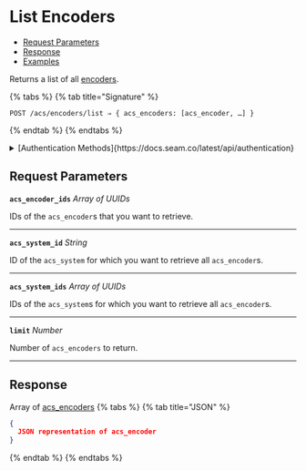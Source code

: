 # List Encoders

- [Request Parameters](./#request-parameters)
- [Response](./#response)
- [Examples](./#examples)

Returns a list of all [encoders](../../../capability-guides/access-systems/working-with-card-encoders-and-scanners/README.md).

{% tabs %}
{% tab title="Signature" %}
```
POST /acs/encoders/list ⇒ { acs_encoders: [acs_encoder, …] }
```
{% endtab %}
{% endtabs %}

<details>

<summary>[Authentication Methods]{https://docs.seam.co/latest/api/authentication}</summary>

- API key
- Personal access token
  <br>Must also include the `seam-workspace` header in the request.
</details>

## Request Parameters

**`acs_encoder_ids`** *Array* *of UUIDs*

IDs of the `acs_encoder`s that you want to retrieve.

---

**`acs_system_id`** *String*

ID of the `acs_system` for which you want to retrieve all `acs_encoder`s.

---

**`acs_system_ids`** *Array* *of UUIDs*

IDs of the `acs_system`s for which you want to retrieve all `acs_encoder`s.

---

**`limit`** *Number*

Number of `acs_encoders` to return.

---


## Response

Array of [acs\_encoders](./)
{% tabs %}
{% tab title="JSON" %}
```json
{
  JSON representation of acs_encoder
}
```
{% endtab %}
{% endtabs %}

